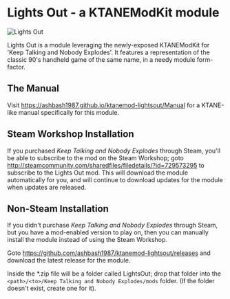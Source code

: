 # Lights Out - a KTANEModKit module

![Lights Out](https://ashbash1987.github.io/ktanemod-lightsout/Manual/img/Component.png "Lights Out")

Lights Out is a module leveraging the newly-exposed KTANEModKit for 'Keep Talking and Nobody Explodes'. It features a representation of the classic 90's handheld game of the same name, in a needy module form-factor.

## The Manual

Visit https://ashbash1987.github.io/ktanemod-lightsout/Manual for a KTANE-like manual specifically for this module.

## Steam Workshop Installation

If you purchased _Keep Talking and Nobody Explodes_ through Steam, you'll be able to subscribe to the mod on the Steam Workshop; goto http://steamcommunity.com/sharedfiles/filedetails/?id=729573295 to subscribe to the Lights Out mod. This will download the module automatically for you, and will continue to download updates for the module when updates are released.

## Non-Steam Installation

If you didn't purchase _Keep Talking and Nobody Explodes_ through Steam, but you have a mod-enabled version to play on, then you can manually install the module instead of using the Steam Workshop.

Goto https://github.com/ashbash1987/ktanemod-lightsout/releases and download the latest release for the module.

Inside the *.zip file will be a folder called LightsOut; drop that folder into the `<path>/<to>/Keep Talking and Nobody Explodes/mods` folder. (If the folder doesn't exist, create one for it).
